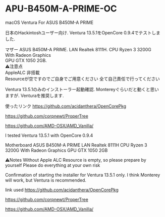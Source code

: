# APU-B450M-A-PRIME-OC
macOS Ventura For ASUS B450M-A PRIME 

日本のHackintoshユーザー向け. 
Ventura 13.5.1をOpenCore 0.9.4でテストしました. 

マザー ASUS B450M-A PRIME. 
 LAN Realtek 8111H. 
CPU Ryzen 3 3200G With Radeon Graphics  
GPU GTX 1050 2GB.  
⚠️注意点  
AppleALC 非搭載  
Resourceが空ですのでご自身でご用意ください
全て自己責任で行ってください

Ventura 13.5.1のみのインストーラー起動確認. 
Montereyぐらいだと動くと思いますが. 
Venturaを推奨します. 

使ったリンク
https://github.com/acidanthera/OpenCorePkg

https://github.com/corpnewt/ProperTree

https://github.com/AMD-OSX/AMD_Vanilla/

I tested Ventura 13.5.1 with OpenCore 0.9.4

Motherboard ASUS B450M-A PRIME
  LAN Realtek 8111H
CPU Ryzen 3 3200G With Radeon Graphics
GPU GTX 1050 2GB

⚠️Notes
Without Apple ALC
Resource is empty, so please prepare by yourself Please do everything at your own risk

Confirmation of starting the installer for Ventura 13.5.1 only. I think Monterey will work, but Ventura is recommended.

link used
https://github.com/acidanthera/OpenCorePkg

https://github.com/corpnewt/ProperTree

https://github.com/AMD-OSX/AMD_Vanilla/
